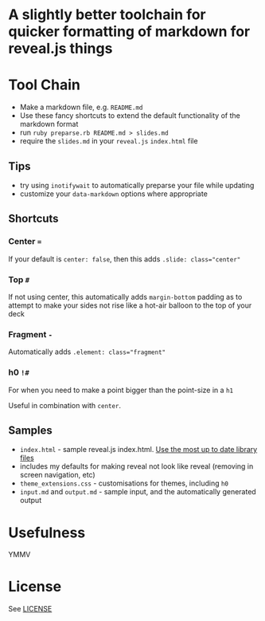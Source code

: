 # A slightly better toolchain for quicker formatting of markdown for reveal.js things

# Tool Chain

 * Make a markdown file, e.g. `README.md`
 * Use these fancy shortcuts to extend the default functionality of the markdown format
 * run `ruby preparse.rb README.md > slides.md`
 * require the `slides.md` in your `reveal.js` `index.html` file

## Tips

* try using `inotifywait` to automatically preparse your file while updating
* customize your `data-markdown` options where appropriate



## Shortcuts

### Center `=`

If your default is `center: false`, then this adds `.slide: class="center"`

### Top `#`

If not using center, this automatically adds `margin-bottom` padding as to attempt to make your sides not rise like a hot-air balloon to the top of your deck

### Fragment `-`

Automatically adds `.element: class="fragment"`

### h0 `!#`

For when you need to make a point bigger than the point-size in a `h1`

Useful in combination with `center`. 

## Samples

* `index.html` - sample reveal.js index.html. [Use the most up to date library files](https://github.com/hakimel/reveal.js)
 * includes my defaults for making reveal not look like reveal (removing in screen navigation, etc)
* `theme_extensions.css` - customisations for themes, including `h0`
* `input.md` and `output.md` - sample input, and the automatically generated output

# Usefulness

YMMV

# License

See [LICENSE](blob/master/LICENSE)
